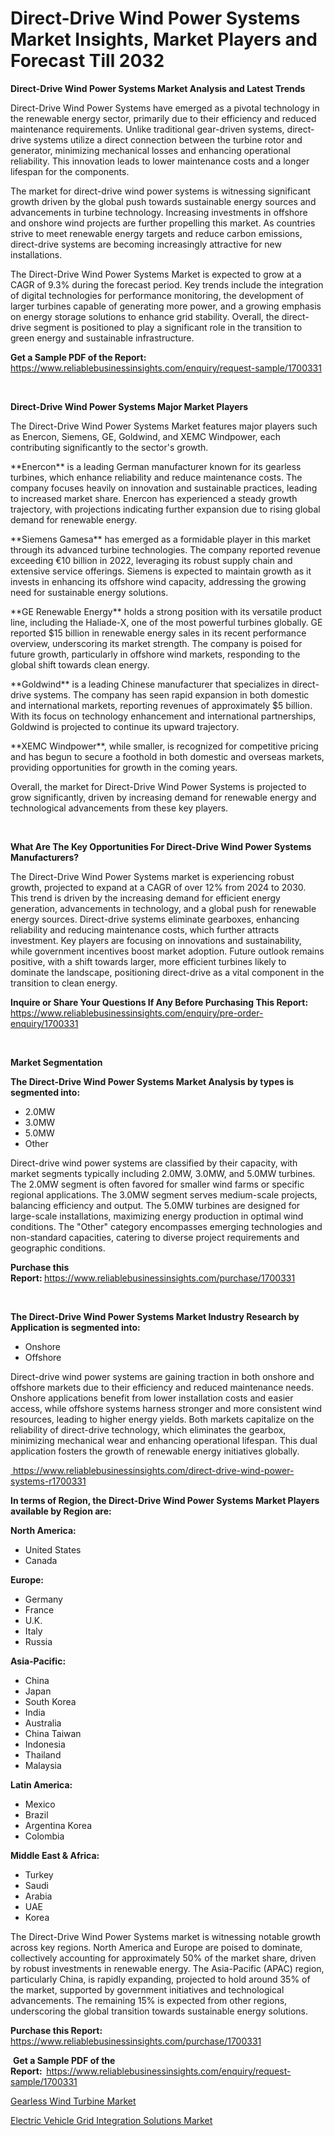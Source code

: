 <p><h1>Direct-Drive Wind Power Systems Market Insights, Market Players and Forecast Till 2032</h1></p><p><strong>Direct-Drive Wind Power Systems Market Analysis and Latest Trends</strong></p>
<p><p>Direct-Drive Wind Power Systems have emerged as a pivotal technology in the renewable energy sector, primarily due to their efficiency and reduced maintenance requirements. Unlike traditional gear-driven systems, direct-drive systems utilize a direct connection between the turbine rotor and generator, minimizing mechanical losses and enhancing operational reliability. This innovation leads to lower maintenance costs and a longer lifespan for the components.</p><p>The market for direct-drive wind power systems is witnessing significant growth driven by the global push towards sustainable energy sources and advancements in turbine technology. Increasing investments in offshore and onshore wind projects are further propelling this market. As countries strive to meet renewable energy targets and reduce carbon emissions, direct-drive systems are becoming increasingly attractive for new installations.</p><p>The Direct-Drive Wind Power Systems Market is expected to grow at a CAGR of 9.3% during the forecast period. Key trends include the integration of digital technologies for performance monitoring, the development of larger turbines capable of generating more power, and a growing emphasis on energy storage solutions to enhance grid stability. Overall, the direct-drive segment is positioned to play a significant role in the transition to green energy and sustainable infrastructure.</p></p>
<p><strong>Get a Sample PDF of the Report:&nbsp;</strong> <a href="https://www.reliablebusinessinsights.com/enquiry/request-sample/1700331?utm_campaign=1113&utm_medium=2&utm_source=Github&utm_content=ia&utm_term=09012025&utm_id=direct-drive-wind-power-systems">https://www.reliablebusinessinsights.com/enquiry/request-sample/1700331</a></p>
<p>&nbsp;</p>
<p><strong>Direct-Drive Wind Power Systems Major Market Players</strong></p>
<p><p>The Direct-Drive Wind Power Systems Market features major players such as Enercon, Siemens, GE, Goldwind, and XEMC Windpower, each contributing significantly to the sector's growth.</p><p>**Enercon** is a leading German manufacturer known for its gearless turbines, which enhance reliability and reduce maintenance costs. The company focuses heavily on innovation and sustainable practices, leading to increased market share. Enercon has experienced a steady growth trajectory, with projections indicating further expansion due to rising global demand for renewable energy.</p><p>**Siemens Gamesa** has emerged as a formidable player in this market through its advanced turbine technologies. The company reported revenue exceeding €10 billion in 2022, leveraging its robust supply chain and extensive service offerings. Siemens is expected to maintain growth as it invests in enhancing its offshore wind capacity, addressing the growing need for sustainable energy solutions.</p><p>**GE Renewable Energy** holds a strong position with its versatile product line, including the Haliade-X, one of the most powerful turbines globally. GE reported $15 billion in renewable energy sales in its recent performance overview, underscoring its market strength. The company is poised for future growth, particularly in offshore wind markets, responding to the global shift towards clean energy.</p><p>**Goldwind** is a leading Chinese manufacturer that specializes in direct-drive systems. The company has seen rapid expansion in both domestic and international markets, reporting revenues of approximately $5 billion. With its focus on technology enhancement and international partnerships, Goldwind is projected to continue its upward trajectory.</p><p>**XEMC Windpower**, while smaller, is recognized for competitive pricing and has begun to secure a foothold in both domestic and overseas markets, providing opportunities for growth in the coming years.</p><p>Overall, the market for Direct-Drive Wind Power Systems is projected to grow significantly, driven by increasing demand for renewable energy and technological advancements from these key players.</p></p>
<p>&nbsp;</p>
<p><strong>What Are The Key Opportunities For Direct-Drive Wind Power Systems Manufacturers?</strong></p>
<p><p>The Direct-Drive Wind Power Systems market is experiencing robust growth, projected to expand at a CAGR of over 12% from 2024 to 2030. This trend is driven by the increasing demand for efficient energy generation, advancements in technology, and a global push for renewable energy sources. Direct-drive systems eliminate gearboxes, enhancing reliability and reducing maintenance costs, which further attracts investment. Key players are focusing on innovations and sustainability, while government incentives boost market adoption. Future outlook remains positive, with a shift towards larger, more efficient turbines likely to dominate the landscape, positioning direct-drive as a vital component in the transition to clean energy.</p></p>
<p><strong>Inquire or Share Your Questions If Any Before Purchasing This Report:</strong> <a href="https://www.reliablebusinessinsights.com/enquiry/pre-order-enquiry/1700331?utm_campaign=1113&utm_medium=2&utm_source=Github&utm_content=ia&utm_term=09012025&utm_id=direct-drive-wind-power-systems">https://www.reliablebusinessinsights.com/enquiry/pre-order-enquiry/1700331</a></p>
<p>&nbsp;</p>
<p><strong>Market Segmentation</strong></p>
<p><strong>The Direct-Drive Wind Power Systems Market Analysis by types is segmented into:</strong></p>
<p><ul><li>2.0MW</li><li>3.0MW</li><li>5.0MW</li><li>Other</li></ul></p>
<p><p>Direct-drive wind power systems are classified by their capacity, with market segments typically including 2.0MW, 3.0MW, and 5.0MW turbines. The 2.0MW segment is often favored for smaller wind farms or specific regional applications. The 3.0MW segment serves medium-scale projects, balancing efficiency and output. The 5.0MW turbines are designed for large-scale installations, maximizing energy production in optimal wind conditions. The "Other" category encompasses emerging technologies and non-standard capacities, catering to diverse project requirements and geographic conditions.</p></p>
<p><strong>Purchase this Report:&nbsp;</strong><a href="https://www.reliablebusinessinsights.com/purchase/1700331?utm_campaign=1113&utm_medium=2&utm_source=Github&utm_content=ia&utm_term=09012025&utm_id=direct-drive-wind-power-systems">https://www.reliablebusinessinsights.com/purchase/1700331</a></p>
<p>&nbsp;</p>
<p><strong>The Direct-Drive Wind Power Systems Market Industry Research by Application is segmented into:</strong></p>
<p><ul><li>Onshore</li><li>Offshore</li></ul></p>
<p><p>Direct-drive wind power systems are gaining traction in both onshore and offshore markets due to their efficiency and reduced maintenance needs. Onshore applications benefit from lower installation costs and easier access, while offshore systems harness stronger and more consistent wind resources, leading to higher energy yields. Both markets capitalize on the reliability of direct-drive technology, which eliminates the gearbox, minimizing mechanical wear and enhancing operational lifespan. This dual application fosters the growth of renewable energy initiatives globally.</p></p>
<p><a href="https://www.reliablebusinessinsights.com/direct-drive-wind-power-systems-r1700331?utm_campaign=1113&utm_medium=2&utm_source=Github&utm_content=ia&utm_term=09012025&utm_id=direct-drive-wind-power-systems">&nbsp;https://www.reliablebusinessinsights.com/direct-drive-wind-power-systems-r1700331</a></p>
<p><strong>In terms of Region, the Direct-Drive Wind Power Systems Market Players available by Region are:</strong></p>
<p>
    <p> <strong> North America: </strong>
        <ul>
            <li>United States</li>
            <li>Canada</li>
        </ul>
        </p> 
    <p> <strong> Europe: </strong>
        <ul>
            <li>Germany</li>
            <li>France</li>
            <li>U.K.</li>
            <li>Italy</li>
            <li>Russia</li>
        </ul>
        </p> 
    <p> <strong> Asia-Pacific: </strong>
        <ul>
            <li>China</li>
            <li>Japan</li>
            <li>South Korea</li>
            <li>India</li>
            <li>Australia</li>
            <li>China Taiwan</li>
            <li>Indonesia</li>
            <li>Thailand</li>
            <li>Malaysia</li>
        </ul>
        </p> 
    <p> <strong> Latin America: </strong>
        <ul>
            <li>Mexico</li>
            <li>Brazil</li>
            <li>Argentina Korea</li>
            <li>Colombia</li>
        </ul>
        </p> 
    <p> <strong> Middle East & Africa: </strong>
        <ul>
            <li>Turkey</li>
            <li>Saudi</li>
            <li>Arabia</li>
            <li>UAE</li>
            <li>Korea</li>
        </ul>
    </p>
    </p>
<p><p>The Direct-Drive Wind Power Systems market is witnessing notable growth across key regions. North America and Europe are poised to dominate, collectively accounting for approximately 50% of the market share, driven by robust investments in renewable energy. The Asia-Pacific (APAC) region, particularly China, is rapidly expanding, projected to hold around 35% of the market, supported by government initiatives and technological advancements. The remaining 15% is expected from other regions, underscoring the global transition towards sustainable energy solutions.</p></p>
<p><strong>Purchase this Report: </strong><a href="https://www.reliablebusinessinsights.com/purchase/1700331?utm_campaign=1113&utm_medium=2&utm_source=Github&utm_content=ia&utm_term=09012025&utm_id=direct-drive-wind-power-systems">https://www.reliablebusinessinsights.com/purchase/1700331</a></p>
<p>&nbsp;<strong>Get a Sample PDF of the Report:&nbsp;&nbsp;</strong><a href="https://www.reliablebusinessinsights.com/enquiry/request-sample/1700331?utm_campaign=1113&utm_medium=2&utm_source=Github&utm_content=ia&utm_term=09012025&utm_id=direct-drive-wind-power-systems">https://www.reliablebusinessinsights.com/enquiry/request-sample/1700331</a></p>
<p><strong></strong></p>
<p><p><a href="https://github.com/lisaeichler20775/Market-Research-Report-List-1/blob/main/gearless-wind-turbine-market.md?utm_campaign=1113&utm_medium=2&utm_source=Github&utm_content=ia&utm_term=09012025&utm_id=direct-drive-wind-power-systems">Gearless Wind Turbine Market</a></p><p><a href="https://github.com/yankimber90yankim/Market-Research-Report-List-1/blob/main/electric-vehicle-grid-integration-solutions-market.md?utm_campaign=1113&utm_medium=2&utm_source=Github&utm_content=ia&utm_term=09012025&utm_id=direct-drive-wind-power-systems">Electric Vehicle Grid Integration Solutions Market</a></p></p>